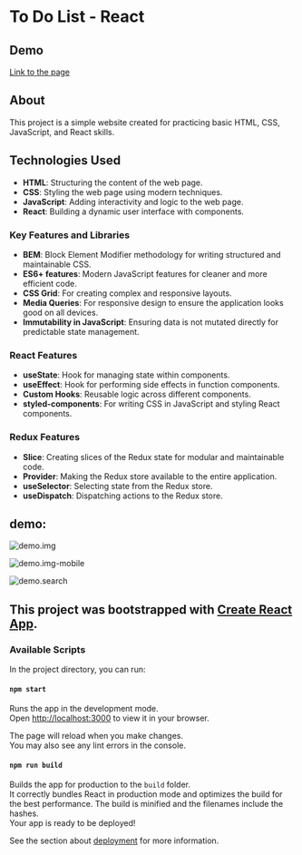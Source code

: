 # To Do List - React

## Demo
[Link to the page](https://dor-ka.github.io/todolist-react/)

## About

This project is a simple website created for practicing basic HTML, CSS, JavaScript, and React skills.

## Technologies Used

- **HTML**: Structuring the content of the web page.
- **CSS**: Styling the web page using modern techniques.
- **JavaScript**: Adding interactivity and logic to the web page.
- **React**: Building a dynamic user interface with components.

### Key Features and Libraries

- **BEM**: Block Element Modifier methodology for writing structured and maintainable CSS.
- **ES6+ features**: Modern JavaScript features for cleaner and more efficient code.
- **CSS Grid**: For creating complex and responsive layouts.
- **Media Queries**: For responsive design to ensure the application looks good on all devices.
- **Immutability in JavaScript**: Ensuring data is not mutated directly for predictable state management.

### React Features

- **useState**: Hook for managing state within components.
- **useEffect**: Hook for performing side effects in function components.
- **Custom Hooks**: Reusable logic across different components.
- **styled-components**: For writing CSS in JavaScript and styling React components.

### Redux Features

- **Slice**: Creating slices of the Redux state for modular and maintainable code.
- **Provider**: Making the Redux store available to the entire application.
- **useSelector**: Selecting state from the Redux store.
- **useDispatch**: Dispatching actions to the Redux store.

## demo:
![demo.img](https://github.com/DorotaKar/todolist-react/blob/main/public/img-readme.png)

![demo.img-mobile](https://github.com/DorotaKar/todolist-react/blob/main/public/img-readme-mobile.png)

![demo.search](https://github.com/DorotaKar/todolist-react/blob/main/public/img-readme-search.png)


## This project was bootstrapped with [Create React App](https://github.com/facebook/create-react-app).

### Available Scripts

In the project directory, you can run:

#### `npm start`

Runs the app in the development mode.\
Open [http://localhost:3000](http://localhost:3000) to view it in your browser.

The page will reload when you make changes.\
You may also see any lint errors in the console.

#### `npm run build`

Builds the app for production to the `build` folder.\
It correctly bundles React in production mode and optimizes the build for the best performance.
The build is minified and the filenames include the hashes.\
Your app is ready to be deployed!

See the section about [deployment](https://facebook.github.io/create-react-app/docs/deployment) for more information.
